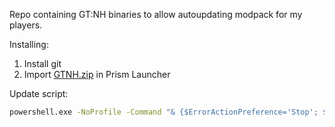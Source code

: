 Repo containing GT:NH binaries to allow autoupdating modpack for my players.

Installing:
1. Install git
2. Import [GTNH.zip](https://github.com/user-attachments/files/19978842/GTNH.zip) in Prism Launcher

Update script: 
```cmd
powershell.exe -NoProfile -Command "& {$ErrorActionPreference='Stop'; $fetchStatus = git fetch origin --depth=1; if ($fetchStatus -eq $null) { $newCommit = git rev-list HEAD...origin/master --abbrev-commit --max-parents=0; if ($newCommit) { git reset --hard origin/master } else { Write-Output 'No new commits in origin/master' } } else { Write-Error "git fetch failed with exit code $fetchStatus" }}"
```

